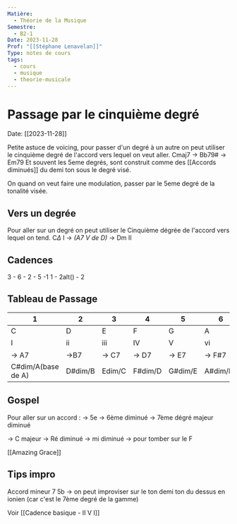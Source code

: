 ```yaml
---
Matière:
  - Théorie de la Musique
Semestre:
  - B2-1
Date: 2023-11-28
Prof: "[[Stéphane Lenavelan]]"
Type: notes de cours
tags:
  - cours
  - musique
  - theorie-musicale
---
```

# Passage par le cinquième degré
Date: [[2023-11-28]] 

Petite astuce de voicing, pour passer d'un degré à un autre on peut utiliser le cinquième degré de l'accord vers lequel on veut aller. 
Cmaj7 → Bb79# → Em79 
Et souvent les 5eme degrés, sont construit comme des [[Accords diminués]] du demi ton sous le degré visé. 


On quand on veut faire une modulation, passer par le 5eme degré de la tonalité visée.

## Vers un degrée
Pour aller sur un degré on peut utiliser le Cinquième dégrée de l'accord vers lequel on tend. C$\Delta$ I → *(A7 V de D)* → Dm II


## Cadences

3 - 6 - 2 - 5 -1 
1 - 2alt() - 2

## Tableau de Passage 

| 1                  | 2       | 3      | 4       | 5       | 6        | 7           | 1   |
| ------------------ | ------- | ------ | ------- | ------- | -------- | ----------- | --- |
| C                  | D       | E      | F       | G       | A        | B           | C   |
| I                  | ii      | iii    | IV      | V       | vi       | vii$^{dim}$ | I   |
| → A7               | →B7     | → C7   | → D7    | → E7    | → F#7    | → G7        |     |
| C#dim/A(base de A) | D#dim/B | Edim/C | F#dim/D | G#dim/E | A#dim/F# | Bdim/G      |     |

## Gospel 

Pour aller sur un accord : 
→ 5e → 6ème diminué → 7ème dégré majeur diminué

→ C majeur → Ré diminué → mi diminué → pour tomber sur le F

[[Amazing Grace]]

## Tips impro 

Accord mineur 7 5b → on peut improviser sur le ton demi ton du dessus en ionien (car c'est le 7ème degré de la gamme)

Voir [[Cadence basique - II V I]]
